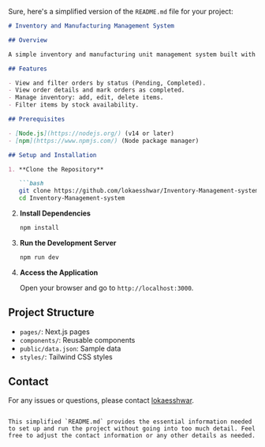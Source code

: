 Sure, here's a simplified version of the `README.md` file for your project:

```markdown
# Inventory and Manufacturing Management System

## Overview

A simple inventory and manufacturing unit management system built with Next.js and Tailwind CSS.

## Features

- View and filter orders by status (Pending, Completed).
- View order details and mark orders as completed.
- Manage inventory: add, edit, delete items.
- Filter items by stock availability.

## Prerequisites

- [Node.js](https://nodejs.org/) (v14 or later)
- [npm](https://www.npmjs.com/) (Node package manager)

## Setup and Installation

1. **Clone the Repository**

   ```bash
   git clone https://github.com/lokaesshwar/Inventory-Management-system.git
   cd Inventory-Management-system
   ```

2. **Install Dependencies**

   ```bash
   npm install
   ```

3. **Run the Development Server**

   ```bash
   npm run dev
   ```

4. **Access the Application**

   Open your browser and go to `http://localhost:3000`.

## Project Structure

- `pages/`: Next.js pages
- `components/`: Reusable components
- `public/data.json`: Sample data
- `styles/`: Tailwind CSS styles

## Contact

For any issues or questions, please contact [lokaesshwar](mailto:lokaesshwar@example.com).
```

This simplified `README.md` provides the essential information needed to set up and run the project without going into too much detail. Feel free to adjust the contact information or any other details as needed.
